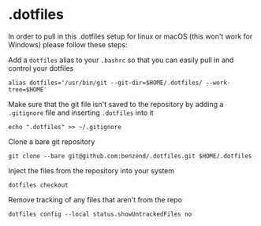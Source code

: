 # .dotfiles

In order to pull in this .dotfiles setup for linux or macOS (this won't work for Windows) please follow these steps:

Add a `dotfiles` alias to your `.bashrc` so that you can easily pull in and control your dotfiles

`alias dotfiles='/usr/bin/git --git-dir=$HOME/.dotfiles/ --work-tree=$HOME'`

Make sure that the git file isn't saved to the repository by adding a `.gitignore` file and inserting `.dotfiles` into it

`echo ".dotfiles" >> ~/.gitignore`

Clone a bare git repository

`git clone --bare git@github.com:benzend/.dotfiles.git $HOME/.dotfiles`

Inject the files from the repository into your system

`dotfiles checkout`

Remove tracking of any files that aren't from the repo

`dotfiles config --local status.showUntrackedFiles no`
